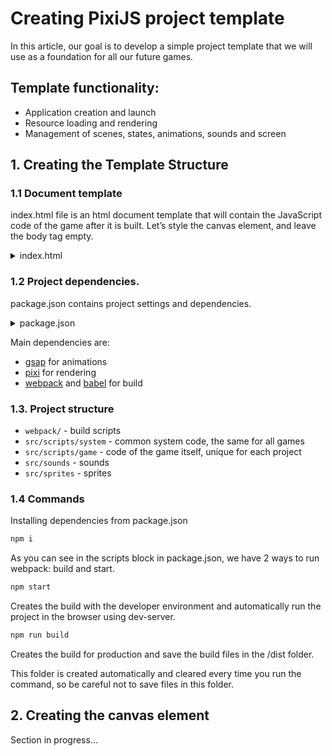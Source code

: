 # Сreating PixiJS project template

In this article, our goal is to develop a simple project template that we will use as a foundation for all our future games.

## Template functionality:
- Application creation and launch
- Resource loading and rendering
- Management of scenes, states, animations, sounds and screen

## 1. Creating the Template Structure
### 1.1 Document template
index.html file is an html document template that will contain the JavaScript code of the game after it is built. Let’s style the canvas element, and leave the body tag empty.


<details>
  <summary>index.html</summary>

``` html
<!DOCTYPE html>
<html>
  <head>
    <meta charset="utf-8">
  </head>
  <style>
body {
    background-color: #000;
    padding: 0;
    margin: 0;
    width: 100%;
    height: 100%;
}
canvas {
    position:absolute;
    top:50%;
    left:50%;
    transform: translate(-50%, -50%);
    -o-transform: translate(-50%, -50%);
    -ms-transform: translate(-50%, -50%);
    -moz-transform: translate(-50%, -50%);
    -webkit-transform: translate(-50%, -50%);
}
  </style>
  <body>
  </body>
</html>
```
  
</details>


### 1.2 Project dependencies.

package.json contains project settings and dependencies.


<details>
  <summary>package.json</summary>

``` javascript
{
  "name": "match3",
  "version": "1.0.0",
  "description": "",
  "main": "index.js",
  "scripts": {
    "build": "webpack --config webpack/prod.js ",
    "start": "webpack-dev-server --config webpack/base.js --open"
  },
  "dependencies": {
    "gsap": "^3.10.4",
    "pixi.js": "^6.5.1"
  },
  "devDependencies": {
    "babel-loader": "^8.2.5",
    "clean-webpack-plugin": "^4.0.0",
    "file-loader": "^6.2.0",
    "html-webpack-plugin": "^5.5.0",
    "webpack-cli": "^4.10.0",
    "webpack-dev-server": "^4.9.3",
    "webpack-merge": "^5.8.0"
  }
}
```
  
</details>


Main dependencies are:

- [gsap](https://greensock.com/gsap/) for animations
- [pixi](https://pixijs.com/) for rendering
- [webpack](https://webpack.js.org/) and [babel](https://babeljs.io/) for build

### 1.3. Project structure

* `webpack/` - build scripts
* `src/scripts/system` - common system code, the same for all games
* `src/scripts/game` - code of the game itself, unique for each project
* `src/sounds` - sounds
* `src/sprites` - sprites


### 1.4 Commands
Installing dependencies from package.json

``` bash
npm i
```

As you can see in the scripts block in package.json, we have 2 ways to run webpack: build and start.

``` bash
npm start
```

Creates the build with the developer environment and automatically run the project in the browser using dev-server.

``` bash
npm run build
```

Creates the build for production and save the build files in the /dist folder.

This folder is created automatically and cleared every time you run the command, so be careful not to save files in this folder.

## 2. Creating the canvas element
Section in progress…